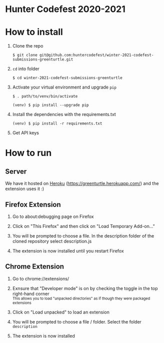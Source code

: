 # Hunter Codefest 2020-2021

# How to install

1. Clone the repo 
    ```
    $ git clone git@github.com:huntercodefest/winter-2021-codefest-submissions-greenturtle.git 
    ```

2. `cd` into folder 

    ```
    $ cd winter-2021-codefest-submissions-greenturtle
    ```

3. Activate your virtual environment and upgrade `pip`
    ```
    $ . path/to/venv/bin/activate

    (venv) $ pip install --upgrade pip
    ```

4. Install the dependencies with the requirements.txt 
   ```
   (venv) $ pip install -r requirements.txt
   ```
5. Get API keys 



# How to run 

## Server 

We have it hosted on [Heroku](https://greenturtle.herokuapp.com/) (https://greenturtle.herokuapp.com/) and the extension uses it :) 

## Firefox Extension 

1. Go to about:debugging page on Firefox

2. Click on "This Firefox" and then click on "Load Temporary Add-on..."

3. You will be prompted to choose a file. In the description folder of the cloned repository select description.js

4. The extension is now installed until you restart Firefox


## Chrome Extension 

1. Go to chrome://extensions/

2. Exnsure that "Developer mode" is on by checking the toggle in the top right-hand corner  
    <sub>This allows you to load "unpacked directories" as if though they were packaged extensions</sub>

3. Click on "Load unpacked" to load an extension 

3. You will be prompted to choose a file / folder. Select the folder `description`

4. The extension is now installed 

